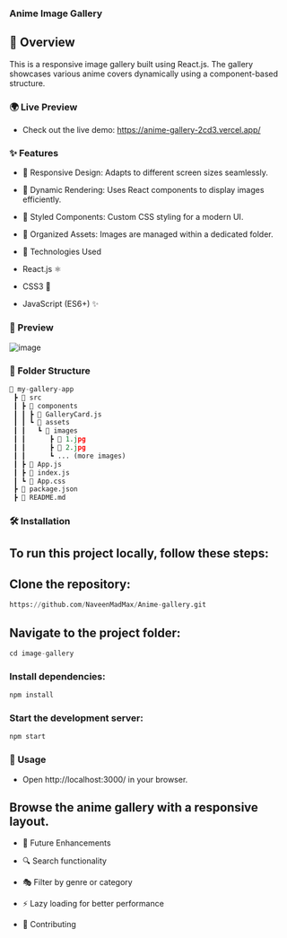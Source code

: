 ### Anime Image Gallery

## 📌 Overview

This is a responsive image gallery built using React.js. The gallery showcases various anime covers dynamically using a component-based structure.

### 🌍 Live Preview

- Check out the live demo: https://anime-gallery-2cd3.vercel.app/

### ✨ Features

- 📱 Responsive Design: Adapts to different screen sizes seamlessly.

- 🔄 Dynamic Rendering: Uses React components to display images efficiently.

- 🎨 Styled Components: Custom CSS styling for a modern UI.

- 📂 Organized Assets: Images are managed within a dedicated folder.

- 🚀 Technologies Used

- React.js ⚛️

- CSS3 🎨

- JavaScript (ES6+) ✨

### 📸 Preview

![image](https://github.com/user-attachments/assets/ea21b0d0-b6f8-43ff-bd4d-e4e4f1fd911b)


### 📂 Folder Structure
```python
📁 my-gallery-app
 ┣ 📁 src
 ┃ ┣ 📁 components
 ┃ ┃ ┣ 📄 GalleryCard.js
 ┃ ┃ ┗ 📁 assets
 ┃ ┃   ┗ 📁 images
 ┃ ┃      ┣ 📄 1.jpg
 ┃ ┃      ┣ 📄 2.jpg
 ┃ ┃      ┗ ... (more images)
 ┃ ┣ 📄 App.js
 ┃ ┣ 📄 index.js
 ┃ ┗ 📄 App.css
 ┣ 📄 package.json
 ┣ 📄 README.md
 ```

### 🛠 Installation

## To run this project locally, follow these steps:

## Clone the repository:

```python
https://github.com/NaveenMadMax/Anime-gallery.git

```

## Navigate to the project folder:

```python
cd image-gallery
```

### Install dependencies:

```python
npm install
```

### Start the development server:

```python
npm start
```

### 🌟 Usage

- Open http://localhost:3000/ in your browser.

## Browse the anime gallery with a responsive layout.

- 📌 Future Enhancements

- 🔍 Search functionality

- 🎭 Filter by genre or category

- ⚡ Lazy loading for better performance

- 🤝 Contributing

